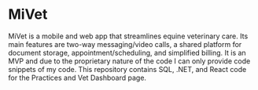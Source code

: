 # MiVet
MiVet is a mobile and web app that streamlines equine veterinary care. Its main features are two-way messaging/video calls, a shared platform for document storage, appointment/scheduling, and simplified billing.
It is an MVP and due to the proprietary nature of the code I can only provide code snippets of my code. This repository contains SQL, .NET, and React code for the Practices and Vet Dashboard page.
